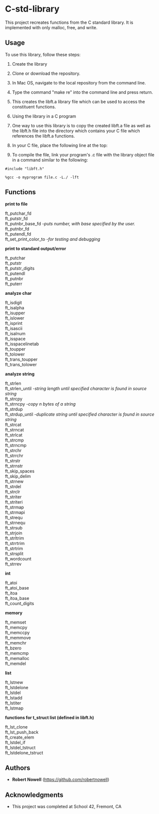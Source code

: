 # C-std-library

This project recreates functions from the C standard library. It is implemented with only malloc, free, and write.  

## Usage

To use this library, follow these steps:  

1. Create the library  
 1. Clone or download the repository.  
 2. In Mac OS, navigate to the local repository from the command line.  
 3. Type the command "make re" into the command line and press return.  
 4. This creates the libft.a library file which can be used to access the constituent functions.  


2. Using the library in a C program  
 1. One way to use this library is to copy the created libft.a file as well as the libft.h file into the directory which contains your C file which references the libft.a functions.  
 2. In your C file, place the following line at the top:  

3. To compile the file, link your program's .c file with the library object file in a command similar to the following:  

```
#include "libft.h"
```

```
%gcc -o myprogram file.c -L./ -lft  
```
  
  
  
  
  
  
  
  
  
  
  
  
  
  
  
  
  
  
  
  
  
  
  
  
  
  
## Functions

**print to file**

ft_putchar_fd  
ft_putstr_fd  
ft_putnbr_base_fd *-puts number, with base specified by the user.*  
ft_putnbr_fd  
ft_putendl_fd  
ft_set_print_color_to *-for testing and debugging*  

**print to standard output/error**

ft_putchar  
ft_putstr  
ft_putstr_digits  
ft_putendl  
ft_putnbr  
ft_puterr  

**analyze char**

ft_isdigit  
ft_isalpha  
ft_isupper  
ft_islower  
ft_isprint  
ft_isascii  
ft_isalnum  
ft_isspace  
ft_isspacelinetab  
ft_toupper  
ft_tolower  
ft_trans_toupper  
ft_trans_tolower  

**analyze string**

ft_strlen  
ft_strlen_until *-string length until specified character is found in source string*  
ft_strcpy  
ft_strncpy *-copy n bytes of a string*  
ft_strdup  
ft_strdup_until *-duplicate string until specified character is found in source string*  
ft_strcat  
ft_strncat  
ft_strlcat  
ft_strcmp  
ft_strncmp  
ft_strchr  
ft_strrchr  
ft_strstr  
ft_strnstr  
ft_skip_spaces  
ft_skip_delim  
ft_strnew  
ft_strdel  
ft_strclr  
ft_striter  
ft_striteri  
ft_strmap  
ft_strmapi  
ft_strequ  
ft_strnequ  
ft_strsub  
ft_strjoin  
ft_strltrim  
ft_strrtrim  
ft_strtrim  
ft_strsplit  
ft_wordcount  
ft_strrev  

**int**

ft_atoi  
ft_atoi_base  
ft_itoa  
ft_itoa_base  
ft_count_digits  

**memory**

ft_memset  
ft_memcpy  
ft_memccpy  
ft_memmove  
ft_memchr  
ft_bzero  
ft_memcmp  
ft_memalloc  
ft_memdel  

**list**

ft_lstnew  
ft_lstdelone  
ft_lstdel  
ft_lstadd  
ft_lstiter  
ft_lstmap  


**functions for t_struct list (defined in libft.h)**

ft_lst_clone  
ft_lst_push_back  
ft_create_elem  
ft_lstdel_if  
ft_lstdel_tstruct  
ft_lstdelone_tstruct  

## Authors

* **Robert Nowell** (https://github.com/robertnowell)

## Acknowledgments

* This project was completed at School 42, Fremont, CA
